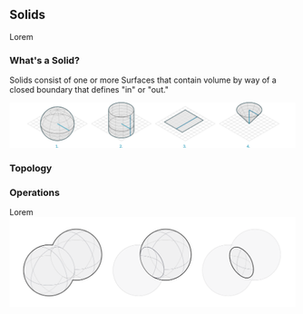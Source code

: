 ## Solids
Lorem

### What's a Solid?
Solids consist of one or more Surfaces that contain volume by way of a closed boundary that defines "in" or "out."

![Solids](images/5-6/Solids.png)

### Topology


### Operations
Lorem
![Solid Boolean](images/5-6/SolidBooleans.png)


